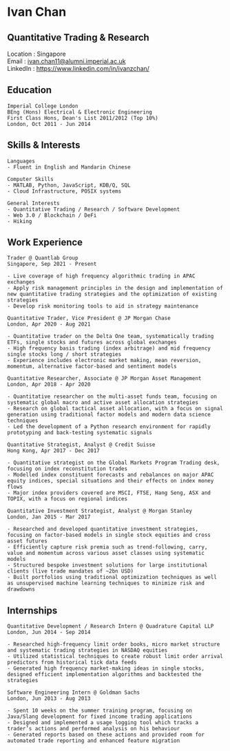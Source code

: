 # **Ivan Chan**
## Quantitative Trading & Research

Location : Singapore\
Email    : ivan.chan11@alumni.imperial.ac.uk\
LinkedIn : https://www.linkedin.com/in/ivanzchan/

Education
---------------------------------------------------------------------------------------------------------
```
Imperial College London
BEng (Hons) Electrical & Electronic Engineering
First Class Hons, Dean's List 2011/2012 (Top 10%)
London, Oct 2011 - Jun 2014
```

Skills & Interests
---------------------------------------------------------------------------------------------------------
```
Languages
- Fluent in English and Mandarin Chinese

Computer Skills
- MATLAB, Python, JavaScript, KDB/Q, SQL
- Cloud Infrastructure, POSIX systems

General Interests
- Quantitative Trading / Research / Software Development
- Web 3.0 / Blockchain / DeFi
- Hiking

```

Work Experience
---------------------------------------------------------------------------------------------------------
```
Trader @ Quantlab Group
Singapore, Sep 2021 - Present

- Live coverage of high frequency algorithmic trading in APAC exchanges
- Apply risk management principles in the design and implementation of new quantitative trading strategies and the optimization of existing strategies
- Develop risk monitoring tools to aid in strategy maintenance

```

```
Quantitative Trader, Vice President @ JP Morgan Chase
London, Apr 2020 - Aug 2021

- Quantitative trader on the Delta One team, systematically trading ETFs, single stocks and futures across global exchanges
- High frequency basis trading (index arbitrage) and mid frequency single stocks long / short strategies
- Experience includes electronic market making, mean reversion, momentum, alternative factor-based and sentiment models

```

```
Quantitative Researcher, Associate @ JP Morgan Asset Management
London, Apr 2018 - Apr 2020

- Quantitative researcher on the multi-asset funds team, focusing on systematic global macro and active asset allocation strategies
- Research on global tactical asset allocation, with a focus on signal generation using traditional factor models and modern data science techniques
- Led the development of a Python research environment for rapidly prototyping and back-testing systematic signals

```

```
Quantitative Strategist, Analyst @ Credit Suisse
Hong Kong, Apr 2017 - Dec 2017

- Quantitative strategist on the Global Markets Program Trading desk, focusing on index reconstitution trades
- Modelled index constituent forecasts and rebalances on major APAC equity indices, special situations and their effects on index money flows
- Major index providers covered are MSCI, FTSE, Hang Seng, ASX and TOPIX, with a focus on regional indices

```

```
Quantitative Investment Strategist, Analyst @ Morgan Stanley
London, Jan 2015 - Mar 2017

- Researched and developed quantitative investment strategies, focusing on factor-based models in single stock equities and cross asset futures
- Efficiently capture risk premia such as trend-following, carry, value and momentum across various asset classes using systematic models
- Structured bespoke investment solutions for large institutional clients (live trade mandates of ~2bn USD)
- Built portfolios using traditional optimization techniques as well as unsupervised machine learning techniques to minimize risk and drawdowns

```

Internships
---------------------------------------------------------------------------------------------------------
```
Quantitative Development / Research Intern @ Quadrature Capital LLP
London, Jun 2014 - Sep 2014

- Researched high-frequency limit order books, micro market structure and systematic trading strategies in NASDAQ equities
- Utilized statistical techniques to create robust limit order arrival predictors from historical tick data feeds
- Generated high frequency market-making ideas in single stocks, designed efficient implementation algorithms and backtested the strategies

```

```
Software Engineering Intern @ Goldman Sachs
London, Jun 2013 - Aug 2013

- Spent 10 weeks on the summer training program, focusing on Java/Slang development for fixed income trading applications
- Designed and implemented a usage logging tool which tracks a trader’s actions and performed analysis on his behaviour
- Generated reports based on these actions and provided room for automated trade reporting and enhanced feature migration

```
